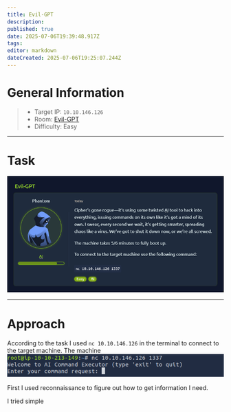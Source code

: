 ```yaml
---
title: Evil-GPT
description: 
published: true
date: 2025-07-06T19:39:48.917Z
tags: 
editor: markdown
dateCreated: 2025-07-06T19:25:07.244Z
---
```


# General Information

>- Target IP: `10.10.146.126`
>- Room: [Evil-GPT](https://tryhackme.com/room/hfb1evilgpt)
>- Difficulty: Easy

---

# Task
![evil-gpt.png](/thm/ctf/evil-gpt_1.png)

---

# Approach
According to the task I used `nc 10.10.146.126` in the terminal to connect to the target machine. The machine 
![evil-gpt_2.png](/thm/ctf/evil-gpt_2.png)

First I used reconnaissance to figure out how to get information I need.



I tried simple 
